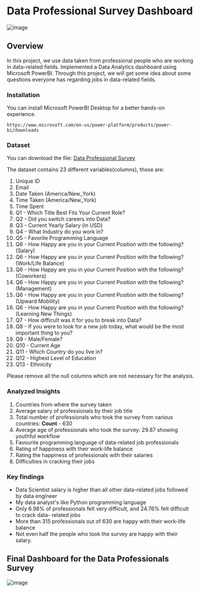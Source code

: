 # Data Professional Survey Dashboard
![image](https://github.com/user-attachments/assets/4d438365-29f4-440d-a499-d681242052fe)

## Overview
In this project, we use data taken from professional people who are working in data-related fields. Implemented a Data Analytics dashboard using Microsoft PowerBI. Through this project, we will get some idea about some questions everyone has regarding jobs in data-related fields.

### Installation
You can install Microsoft PowerBI Desktop for a better hands-on experience.
```
https://www.microsoft.com/en-us/power-platform/products/power-bi/downloads
```
### Dataset
You can download the file: [Data Professional Survey](https://github.com/GAYATRI-SIVANI-SUSARLA/Data_Profeesional_Survey_Dashboard_PowerBI_Project/blob/main/Power%20BI%20-%20Final%20Project.xlsx)

The dataset contains 23 different variables(columns), those are:
1. Unique ID
2. Email
3. Date Taken (America/New_York)
4. Time Taken (America/New_York)	
5. Time Spent
6. Q1 - Which Title Best Fits Your Current Role?
7. Q2 - Did you switch careers into Data?
8. Q3 - Current Yearly Salary (in USD)
9. Q4 - What Industry do you work in?
10. Q5 - Favorite Programming Language
11. Q6 - How Happy are you in your Current Position with the following? (Salary)
12. Q6 - How Happy are you in your Current Position with the following? (Work/Life Balance)
13. Q6 - How Happy are you in your Current Position with the following? (Coworkers)
14. Q6 - How Happy are you in your Current Position with the following? (Management)
15. Q6 - How Happy are you in your Current Position with the following? (Upward Mobility)
16. Q6 - How Happy are you in your Current Position with the following? (Learning New Things)
17. Q7 - How difficult was it for you to break into Data?
18. Q8 - If you were to look for a new job today, what would be the most important thing to you?
19. Q9 - Male/Female?
20. Q10 - Current Age
21. Q11 - Which Country do you live in?
22. Q12 - Highest Level of Education
23. Q13 - Ethnicity

Please remove all the null columns which are not necessary for the analysis.

### Analyzed Insights
1. Countries from where the survey taken
2. Average salary of professionals by their job title
3. Total number of professionals who took the survey from various countries: **Count** - 630
4. Average age of professionals who took the survey: 29.87 showing youthful workflow
5. Favourite programming language of data-related job professionals
6. Rating of happiness with their work-life balance
7. Rating the happiness of professionals with their salaries
8. Difficulties in cracking their jobs

### Key findings 
- Data Scientist salary is higher than all other data-related jobs followed by data engineer
- My data analyst's like Python programming language
- Only 6.98% of professionals felt very difficult, and 24.76% felt difficult to crack data- 
  related jobs
- More than 315 professionals out of 630 are happy with their work-life balance
- Not even half the people who took the survey are happy with their salary.

## Final Dashboard for the Data Professionals Survey
![image](https://github.com/user-attachments/assets/1e123a95-b6e3-4718-9a96-0daad339aa65)
























